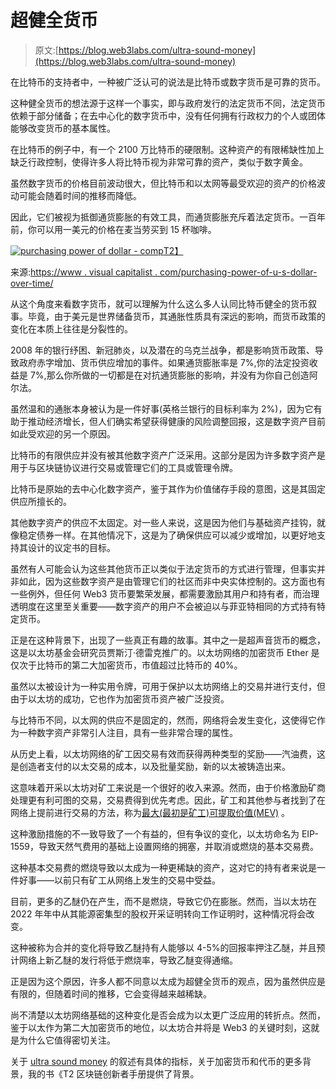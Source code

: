 # 超健全货币

> 原文:[https://blog.web3labs.com/ultra-sound-money](https://blog.web3labs.com/ultra-sound-money)

在比特币的支持者中，一种被广泛认可的说法是比特币或数字货币是可靠的货币。

这种健全货币的想法源于这样一个事实，即与政府发行的法定货币不同，法定货币依赖于部分储备；在去中心化的数字货币中，没有任何拥有行政权力的个人或团体能够改变货币的基本属性。

在比特币的例子中，有一个 2100 万比特币的硬限制。这种资产的有限稀缺性加上缺乏行政控制，使得许多人将比特币视为非常可靠的资产，类似于数字黄金。

虽然数字货币的价格目前波动很大，但比特币和以太网等最受欢迎的资产的价格波动可能会随着时间的推移而降低。

因此，它们被视为抵御通货膨胀的有效工具，而通货膨胀充斥着法定货币。一百年前，你可以用一美元的价格在麦当劳买到 15 杯咖啡。

[![purchasing power of dollar - comp](../Images/a1ee14dd798fb7e203307480cef75004.png)T2】](https://www.visualcapitalist.com/purchasing-power-of-the-u-s-dollar-over-time/)

来源:[https://www . visual capitalist . com/purchasing-power-of-u-s-dollar-over-time/](https://www.visualcapitalist.com/purchasing-power-of-the-u-s-dollar-over-time/)

从这个角度来看数字货币，就可以理解为什么这么多人认同比特币健全的货币叙事。毕竟，由于美元是世界储备货币，其通胀性质具有深远的影响，而货币政策的变化在本质上往往是分裂性的。

2008 年的银行纾困、新冠肺炎，以及潜在的乌克兰战争，都是影响货币政策、导致政府赤字增加、货币供应增加的事件。如果通货膨胀率是 7%,你的法定投资收益是 7%,那么你所做的一切都是在对抗通货膨胀的影响，并没有为你自己创造阿尔法。

虽然温和的通胀本身被认为是一件好事(英格兰银行的目标利率为 2%)，因为它有助于推动经济增长，但人们确实希望获得健康的风险调整回报，这是数字资产目前如此受欢迎的另一个原因。

比特币的有限供应并没有被其他数字资产广泛采用。这部分是因为许多数字资产是用于与区块链协议进行交易或管理它们的工具或管理令牌。

比特币是原始的去中心化数字资产，鉴于其作为价值储存手段的意图，这是其固定供应所擅长的。

其他数字资产的供应不太固定。对一些人来说，这是因为他们与基础资产挂钩，就像稳定债券一样。在其他情况下，这是为了确保供应可以减少或增加，以更好地支持其设计的议定书的目标。

虽然有人可能会认为这些其他货币正以类似于法定货币的方式进行管理，但事实并非如此，因为这些数字资产是由管理它们的社区而非中央实体控制的。这方面也有一些例外，但任何 Web3 货币要繁荣发展，都需要激励其用户和持有者，而治理透明度在这里至关重要——数字资产的用户不会被迫以与菲亚特相同的方式持有特定货币。

正是在这种背景下，出现了一些真正有趣的故事。其中之一是超声音货币的概念，这是以太坊基金会研究员贾斯汀·德雷克推广的。以太坊网络的加密货币 Ether 是仅次于比特币的第二大加密货币，市值超过比特币的 40%。

虽然以太被设计为一种实用令牌，可用于保护以太坊网络上的交易并进行支付，但由于以太坊的成功，它也作为加密货币资产被广泛投资。

与比特币不同，以太网的供应不是固定的，然而，网络将会发生变化，这使得它作为一种数字资产非常引人注目，具有一些非常合理的属性。

从历史上看，以太坊网络的矿工因交易有效而获得两种类型的奖励——汽油费，这是创造者支付的以太交易的成本，以及批量奖励，新的以太被铸造出来。

这意味着开采以太坊对矿工来说是一个很好的收入来源。然而，由于价格激励矿商处理更有利可图的交易，交易费得到优先考虑。因此，矿工和其他参与者找到了在网络上提前进行交易的方法，称为[最大(最初是矿工)可提取价值(MEV)](https://ethereum.org/en/developers/docs/mev/) 。

这种激励措施的不一致导致了一个有益的，但有争议的变化，以太坊命名为 EIP-1559，导致天然气费用的基础上设置网络的拥塞，并取消或燃烧的基本交易费。

这种基本交易费的燃烧导致以太成为一种更稀缺的资产，这对它的持有者来说是一件好事——以前只有矿工从网络上发生的交易中受益。

目前，更多的乙醚仍在产生，而不是燃烧，导致它仍在膨胀。然而，当以太坊在 2022 年年中从其能源密集型的股权开采证明转向工作证明时，这种情况将会改变。

这种被称为合并的变化将导致乙醚持有人能够以 4-5%的回报率押注乙醚，并且预计网络上新乙醚的发行将低于燃烧率，导致乙醚变得通缩。

正是因为这个原因，许多人都不同意以太成为超健全货币的观点，因为虽然供应是有限的，但随着时间的推移，它会变得越来越稀缺。

尚不清楚以太坊网络基础的这种变化是否会成为以太更广泛应用的转折点。然而，鉴于以太作为第二大加密货币的地位，以太坊合并将是 Web3 的关键时刻，这就是为什么它值得密切关注。

关于 [ultra sound money](https://ultrasound.money/) 的叙述有具体的指标，关于加密货币和代币的更多背景，我的书《T2 区块链创新者手册提供了背景。
